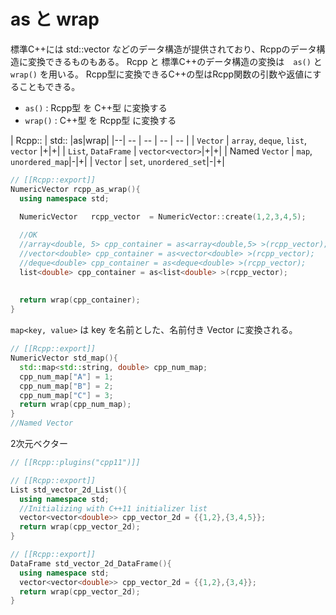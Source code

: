 # as と wrap

標準C++には std::vector などのデータ構造が提供されており、Rcppのデータ構造に変換できるものもある。
Rcpp と 標準C++のデータ構造の変換は　`as()` と `wrap()` を用いる。
Rcpp型に変換できるC++の型はRcpp関数の引数や返値にすることもできる。


* `as()` : Rcpp型 を C++型 に変換する
* `wrap()` : C++型 を Rcpp型 に変換する

| Rcpp:: | std:: |as|wrap|
|--| -- | -- | -- | -- |
| `Vector` | `array`, `deque`, `list`, `vector` |+|+|
| `List`, `DataFrame` | `vector<vector>`|+|+|
| Named `Vector` | `map`, `unordered_map`|-|+|
| `Vector` | `set`, `unordered_set`|-|+|


```cpp
// [[Rcpp::export]]
NumericVector rcpp_as_wrap(){
  using namespace std;
  
  NumericVector   rcpp_vector  = NumericVector::create(1,2,3,4,5);

  //OK
  //array<double, 5> cpp_container = as<array<double,5> >(rcpp_vector);
  //vector<double> cpp_container = as<vector<double> >(rcpp_vector);
  //deque<double> cpp_container = as<deque<double> >(rcpp_vector);
  list<double> cpp_container = as<list<double> >(rcpp_vector);
  
  
  return wrap(cpp_container);
}
```




`map<key, value>` は key を名前とした、名前付き Vector に変換される。

```cpp
// [[Rcpp::export]]
NumericVector std_map(){
  std::map<std::string, double> cpp_num_map;
  cpp_num_map["A"] = 1;
  cpp_num_map["B"] = 2;
  cpp_num_map["C"] = 3;
  return wrap(cpp_num_map);
}
//Named Vector

```
2次元ベクター

```cpp
// [[Rcpp::plugins("cpp11")]]

// [[Rcpp::export]]
List std_vector_2d_List(){
  using namespace std;
  //Initializing with C++11 initializer list
  vector<vector<double>> cpp_vector_2d = {{1,2},{3,4,5}};
  return wrap(cpp_vector_2d);
}

// [[Rcpp::export]]
DataFrame std_vector_2d_DataFrame(){
  using namespace std;
  vector<vector<double>> cpp_vector_2d = {{1,2},{3,4}};
  return wrap(cpp_vector_2d);
}
```


